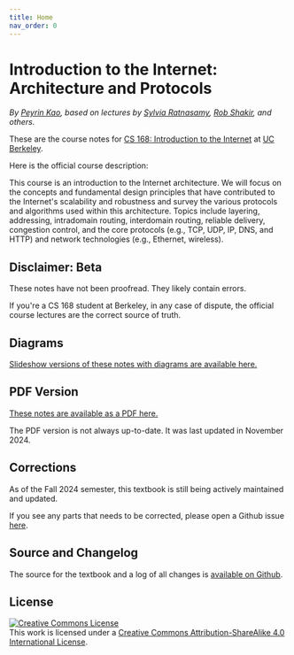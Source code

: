 ```yaml
---
title: Home
nav_order: 0
---
```


# Introduction to the Internet: Architecture and Protocols

_By [Peyrin Kao](https://peyrin.github.io), based on lectures by [Sylvia Ratnasamy](https://www2.eecs.berkeley.edu/Faculty/Homepages/ratnasamy.html), [Rob Shakir](https://rob.sh/), and others._

These are the course notes for [CS 168: Introduction to the Internet](https://cs168.io/) at [UC Berkeley](https://eecs.berkeley.edu/).

Here is the official course description:

<p class="blue">
	This course is an introduction to the Internet architecture. We will focus on the concepts and fundamental design principles that have contributed to the Internet's scalability and robustness and survey the various protocols and algorithms used within this architecture. Topics include layering, addressing, intradomain routing, interdomain routing, reliable delivery, congestion control, and the core protocols (e.g., TCP, UDP, IP, DNS, and HTTP) and network technologies (e.g., Ethernet, wireless).
</p>


## Disclaimer: Beta

These notes have not been proofread. They likely contain errors.

If you're a CS 168 student at Berkeley, in any case of dispute, the official course lectures are the correct source of truth.


## Diagrams

[Slideshow versions of these notes with diagrams are available here.](https://drive.google.com/drive/folders/13RnAGH1OrsOVvXdmQC73WkmoVD9r5lzd)


## PDF Version

[These notes are available as a PDF here.](https://drive.google.com/file/d/1ddvyJPOQm4D6VKMeiqH4DEBMIUE1IeYP/view)

The PDF version is not always up-to-date. It was last updated in November 2024.


## Corrections

As of the Fall 2024 semester, this textbook is still being actively maintained and updated.

If you see any parts that needs to be corrected, please open a Github issue [here](https://github.com/berkeley-cs168/textbook/issues).


## Source and Changelog

The source for the textbook and a log of all changes is [available on Github](https://github.com/berkeley-cs168/textbook).


## License

<a rel="license" href="http://creativecommons.org/licenses/by-sa/4.0/"><img alt="Creative Commons License" style="border-width:0" src="https://i.creativecommons.org/l/by-sa/4.0/88x31.png" /></a><br />This <span xmlns:dct="http://purl.org/dc/terms/" href="http://purl.org/dc/dcmitype/Text" rel="dct:type">work</span> is licensed under a <a rel="license" href="http://creativecommons.org/licenses/by-sa/4.0/">Creative Commons Attribution-ShareAlike 4.0 International License</a>.

